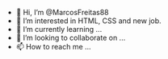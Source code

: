 - 👋 Hi, I’m @MarcosFreitas88
- 👀 I’m interested in HTML, CSS and new job.
- 🌱 I’m currently learning ...
- 💞️ I’m looking to collaborate on ...
- 📫 How to reach me ...

